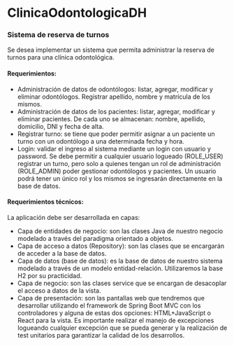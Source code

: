 # ClinicaOdontologicaDH
### Sistema de reserva de turnos
Se desea implementar un sistema que permita administrar la reserva de turnos para una clínica odontológica. 
#### Requerimientos:
- Administración de datos de odontólogos: listar, agregar, modificar y eliminar odontólogos. Registrar apellido, nombre y matrícula de los mismos.
- Administración de datos de los pacientes: listar, agregar, modificar y eliminar pacientes. De cada uno se almacenan: nombre, apellido, domicilio, DNI y fecha de alta.
- Registrar turno: se tiene que poder permitir asignar a un paciente un turno con un odontólogo a una determinada fecha y hora.
- Login: validar el ingreso al sistema mediante un login con usuario y password. Se debe permitir a cualquier usuario logueado (ROLE_USER) registrar un turno, pero solo a quienes tengan un rol de administración (ROLE_ADMIN) poder gestionar odontólogos y pacientes. Un usuario podrá tener un único rol y los mismos se ingresarán directamente en la base de datos.

#### Requerimientos técnicos:
La aplicación debe ser desarrollada en capas:
- Capa de entidades de negocio: son las clases Java de nuestro negocio modelado a través del paradigma orientado a objetos.
- Capa de acceso a datos (Repository): son las clases que se encargarán de acceder a la base de datos.
- Capa de datos (base de datos): es la base de datos de nuestro sistema modelado a través de un modelo entidad-relación. Utilizaremos la base H2 por su practicidad.
- Capa de negocio: son las clases service que se encargan de desacoplar el acceso a datos de la vista.
- Capa de presentación: son las pantallas web que tendremos que desarrollar utilizando el framework de Spring Boot MVC con los controladores y alguna de estas dos opciones: HTML+JavaScript o React para la vista. Es importante realizar el manejo de excepciones logueando cualquier excepción que se pueda generar y la realización de test unitarios para garantizar la calidad de los desarrollos.

